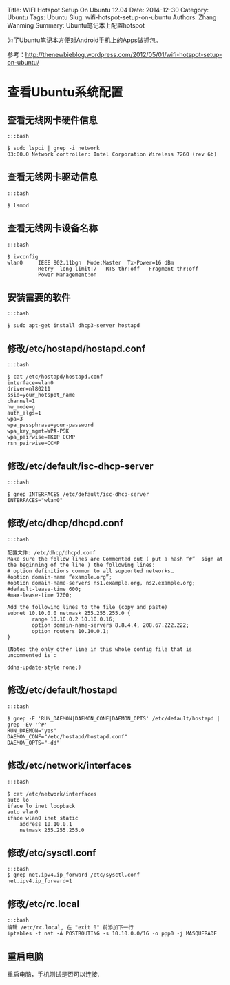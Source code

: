 Title: WIFI Hotspot Setup On Ubuntu 12.04
Date: 2014-12-30
Category: Ubuntu
Tags: Ubuntu
Slug: wifi-hotspot-setup-on-ubuntu
Authors: Zhang Wanming
Summary: Ubuntu笔记本上配置hotspot

为了Ubuntu笔记本方便对Android手机上的Apps做抓包。

参考：http://thenewbieblog.wordpress.com/2012/05/01/wifi-hotspot-setup-on-ubuntu/

查看Ubuntu系统配置
===================

查看无线网卡硬件信息
---------------------

    :::bash

    $ sudo lspci | grep -i network
    03:00.0 Network controller: Intel Corporation Wireless 7260 (rev 6b)


查看无线网卡驱动信息
---------------------

    :::bash

    $ lsmod

查看无线网卡设备名称
---------------------

    :::bash

    $ iwconfig
    wlan0     IEEE 802.11bgn  Mode:Master  Tx-Power=16 dBm   
              Retry  long limit:7   RTS thr:off   Fragment thr:off
              Power Management:on


安装需要的软件
---------------

    :::bash

    $ sudo apt-get install dhcp3-server hostapd

修改/etc/hostapd/hostapd.conf
------------------------------

    :::bash

    $ cat /etc/hostapd/hostapd.conf
    interface=wlan0
    driver=nl80211
    ssid=your_hotspot_name
    channel=1
    hw_mode=g
    auth_algs=1
    wpa=3
    wpa_passphrase=your-password
    wpa_key_mgmt=WPA-PSK
    wpa_pairwise=TKIP CCMP
    rsn_pairwise=CCMP


修改/etc/default/isc-dhcp-server
---------------------------------

    :::bash

    $ grep INTERFACES /etc/default/isc-dhcp-server
    INTERFACES="wlan0"


修改/etc/dhcp/dhcpd.conf
-------------------------

    :::bash

    配置文件: /etc/dhcp/dhcpd.conf
    Make sure the follow lines are Commented out ( put a hash “#”  sign at the beginning of the line ) the following lines:
    # option definitions common to all supported networks…
    #option domain-name “example.org”;
    #option domain-name-servers ns1.example.org, ns2.example.org;
    #default-lease-time 600;
    #max-lease-time 7200;

    Add the following lines to the file (copy and paste)
    subnet 10.10.0.0 netmask 255.255.255.0 {
            range 10.10.0.2 10.10.0.16;
            option domain-name-servers 8.8.4.4, 208.67.222.222;
            option routers 10.10.0.1;
    }

    (Note: the only other line in this whole config file that is uncommented is :

    ddns-update-style none;)


修改/etc/default/hostapd
-------------------------

    :::bash

    $ grep -E 'RUN_DAEMON|DAEMON_CONF|DAEMON_OPTS' /etc/default/hostapd | grep -Ev '^#'
    RUN_DAEMON="yes"
    DAEMON_CONF="/etc/hostapd/hostapd.conf"
    DAEMON_OPTS="-dd"


修改/etc/network/interfaces
----------------------------

    :::bash

    $ cat /etc/network/interfaces
    auto lo
    iface lo inet loopback
    auto wlan0
    iface wlan0 inet static
        address 10.10.0.1
        netmask 255.255.255.0


修改/etc/sysctl.conf
---------------------

    :::bash
    $ grep net.ipv4.ip_forward /etc/sysctl.conf 
    net.ipv4.ip_forward=1


修改/etc/rc.local
-------------------

    :::bash
    编辑 /etc/rc.local, 在 "exit 0" 前添加下一行
    iptables -t nat -A POSTROUTING -s 10.10.0.0/16 -o ppp0 -j MASQUERADE


重启电脑
---------

重启电脑，手机测试是否可以连接.
